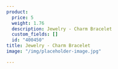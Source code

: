 ```yaml
---
product:
  price: 5
  weight: 1.76
  description: Jewelry - Charm Bracelet
  custom_fields: []
  id: "400450"
title: Jewelry - Charm Bracelet
image: "/img/placeholder-image.jpg"

---
```

